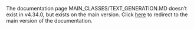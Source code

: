 The documentation page MAIN\_CLASSES/TEXT\_GENERATION.MD doesn’t exist in v4.34.0, but exists on the main version. Click [here](/docs/transformers/main/en/main_classes/text_generation.md) to redirect to the main version of the documentation.